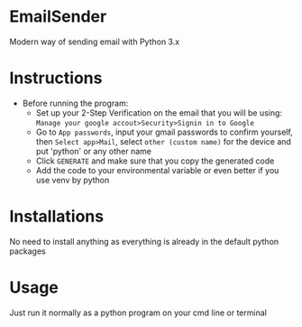 # EmailSender
Modern way of sending email with Python 3.x

# Instructions
- Before running the program:
	- Set up your 2-Step Verification on the email that you will be using:
	`Manage your google accout>Security>Signin in to Google`
	- Go to `App passwords`, input your gmail passwords to confirm yourself, then `Select app>Mail`, select `other (custom name)` for the device and put 'python' or any other name
	- Click `GENERATE` and make sure that you copy the generated code
	- Add the code to your environmental variable or even better if you use venv by python

# Installations
No need to install anything as everything is already in the default python packages

# Usage
Just run it normally as a python program on your cmd line or terminal
